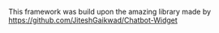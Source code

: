 
This framework was build upon the amazing library made by https://github.com/JiteshGaikwad/Chatbot-Widget
